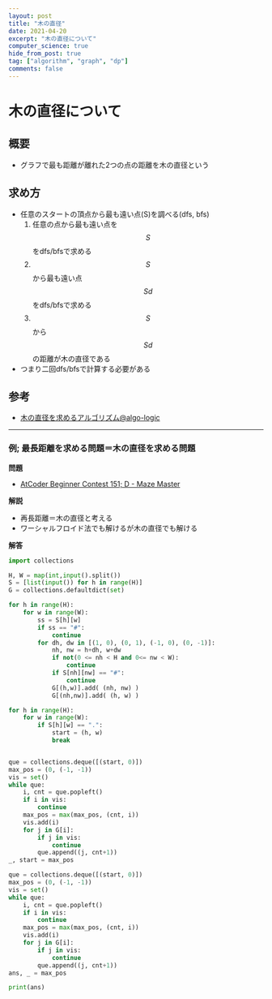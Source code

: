 ```yaml
---
layout: post
title: "木の直径"
date: 2021-04-20
excerpt: "木の直径について"
computer_science: true
hide_from_post: true
tag: ["algorithm", "graph", "dp"]
comments: false
---
```


# 木の直径について

## 概要
 - グラフで最も距離が離れた2つの点の距離を木の直径という

## 求め方
 - 任意のスタートの頂点から最も遠い点(S)を調べる(dfs, bfs)
   1. 任意の点から最も遠い点を$$S$$をdfs/bfsで求める
   2. $$S$$から最も遠い点$$Sd$$をdfs/bfsで求める
   3. $$S$$から$$Sd$$の距離が木の直径である
 - つまり二回dfs/bfsで計算する必要がある

## 参考
 - [木の直径を求めるアルゴリズム@algo-logic](https://algo-logic.info/tree-diameter/)

--- 

### 例; 最長距離を求める問題＝木の直径を求める問題

**問題**  
 - [AtCoder Beginner Contest 151; D - Maze Master](https://atcoder.jp/contests/abc151/tasks/abc151_d)

**解説**
 - 再長距離＝木の直径と考える
 - ワーシャルフロイド法でも解けるが木の直径でも解ける

**解答**  

```python
import collections

H, W = map(int,input().split())
S = [list(input()) for h in range(H)]
G = collections.defaultdict(set)

for h in range(H):
    for w in range(W):
        ss = S[h][w]
        if ss == "#":
            continue
        for dh, dw in [(1, 0), (0, 1), (-1, 0), (0, -1)]:
            nh, nw = h+dh, w+dw
            if not(0 <= nh < H and 0<= nw < W):
                continue
            if S[nh][nw] == "#":
                continue
            G[(h,w)].add( (nh, nw) )
            G[(nh,nw)].add( (h, w) )

for h in range(H):
    for w in range(W):
        if S[h][w] == ".":
            start = (h, w)
            break


que = collections.deque([(start, 0)])
max_pos = (0, (-1, -1))
vis = set()
while que:
    i, cnt = que.popleft()
    if i in vis:
        continue
    max_pos = max(max_pos, (cnt, i))
    vis.add(i)
    for j in G[i]:
        if j in vis:
            continue
        que.append((j, cnt+1))
_, start = max_pos

que = collections.deque([(start, 0)])
max_pos = (0, (-1, -1))
vis = set()
while que:
    i, cnt = que.popleft()
    if i in vis:
        continue
    max_pos = max(max_pos, (cnt, i))
    vis.add(i)
    for j in G[i]:
        if j in vis:
            continue
        que.append((j, cnt+1))
ans, _ = max_pos

print(ans)
```
